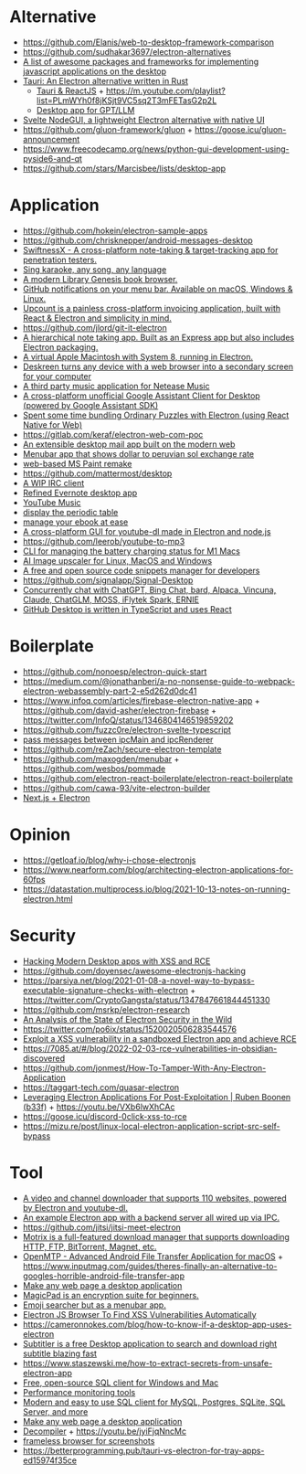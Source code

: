 # Alternative

- https://github.com/Elanis/web-to-desktop-framework-comparison
- https://github.com/sudhakar3697/electron-alternatives
- [A list of awesome packages and frameworks for implementing javascript applications on the desktop](https://github.com/styfle/awesome-desktop-js)
- [Tauri: An Electron alternative written in Rust](https://news.ycombinator.com/item?id=26194990)
  - [Tauri & ReactJS](https://github.com/elibroftw/modern-desktop-app-template) + https://m.youtube.com/playlist?list=PLmWYh0f8jKSjt9VC5sq2T3mFETasG2p2L
  - [Desktop app for GPT/LLM](https://github.com/Bin-Huang/chatbox)
- [Svelte NodeGUI, a lightweight Electron alternative with native UI](https://news.ycombinator.com/item?id=26361423)
- https://github.com/gluon-framework/gluon + https://goose.icu/gluon-announcement
- https://www.freecodecamp.org/news/python-gui-development-using-pyside6-and-qt
- https://github.com/stars/Marcisbee/lists/desktop-app

# Application

- https://github.com/hokein/electron-sample-apps
- https://github.com/chrisknepper/android-messages-desktop
- [SwiftnessX - A cross-platform note-taking & target-tracking app for penetration testers.](https://github.com/ehrishirajsharma/SwiftnessX)
- [Sing karaoke, any song, any language](https://github.com/youkaclub/youka-desktop)
- [A modern Library Genesis book browser.](https://github.com/Samin100/Alexandria)
- [GitHub notifications on your menu bar. Available on macOS, Windows & Linux.](https://github.com/manosim/gitify)
- [Upcount is a painless cross-platform invoicing application, built with React & Electron and simplicity in mind.](https://github.com/madisvain/upcount)
- https://github.com/jlord/git-it-electron
- [A hierarchical note taking app. Built as an Express app but also includes Electron packaging.](https://github.com/zadam/trilium)
- [A virtual Apple Macintosh with System 8, running in Electron.](https://github.com/felixrieseberg/macintosh.js)
- [Deskreen turns any device with a web browser into a secondary screen for your computer](https://github.com/pavlobu/deskreen)
- [A third party music application for Netease Music](https://github.com/qier222/YesPlayMusic)
- [A cross-platform unofficial Google Assistant Client for Desktop (powered by Google Assistant SDK) ](https://github.com/Melvin-Abraham/Google-Assistant-Unofficial-Desktop-Client)
- [Spent some time bundling Ordinary Puzzles with Electron (using React Native for Web)](https://github.com/mmazzarolo/ordinary-puzzles-app/pull/49)
- https://gitlab.com/keraf/electron-web-com-poc
- [An extensible desktop mail app built on the modern web](https://github.com/nylas/nylas-mail)
- [Menubar app that shows dollar to peruvian sol exchange rate](https://github.com/cristianbgp/electron-dollarpe)
- [web-based MS Paint remake](https://github.com/1j01/jspaint)
- https://github.com/mattermost/desktop
- [A WIP IRC client](https://github.com/evanlucas/eyearesee)
- [Refined Evernote desktop app](https://github.com/klaussinani/tusk)
- [YouTube Music](https://github.com/ytmdesktop/ytmdesktop)
- [display the periodic table](https://github.com/FlorianFe/Elements)
- [manage your ebook at ease](https://github.com/oguzhaninan/Buka)
- [A cross-platform GUI for youtube-dl made in Electron and node.js](https://github.com/jely2002/youtube-dl-gui)
- https://github.com/leerob/youtube-to-mp3
- [CLI for managing the battery charging status for M1 Macs](https://github.com/actuallymentor/battery)
- [AI Image upscaler for Linux, MacOS and Windows](https://github.com/upscayl/upscayl)
- [A free and open source code snippets manager for developers](https://github.com/antonreshetov/massCode)
- https://github.com/signalapp/Signal-Desktop
- [Concurrently chat with ChatGPT, Bing Chat, bard, Alpaca, Vincuna, Claude, ChatGLM, MOSS, iFlytek Spark, ERNIE](https://github.com/sunner/ChatALL)
- [GitHub Desktop is written in TypeScript and uses React](https://github.com/desktop/desktop)

# Boilerplate

- https://github.com/nonoesp/electron-quick-start
- https://medium.com/@jonathanberi/a-no-nonsense-guide-to-webpack-electron-webassembly-part-2-e5d262d0dc41
- https://www.infoq.com/articles/firebase-electron-native-app + https://github.com/david-asher/electron-firebase + https://twitter.com/InfoQ/status/1346804146519859202
- https://github.com/fuzzc0re/electron-svelte-typescript
- [pass messages between ipcMain and ipcRenderer](https://github.com/olingern/electron-ipc-ping-pong)
- https://github.com/reZach/secure-electron-template
- https://github.com/maxogden/menubar + https://github.com/wesbos/pommade
- https://github.com/electron-react-boilerplate/electron-react-boilerplate
- https://github.com/cawa-93/vite-electron-builder
- [Next.js + Electron ](https://github.com/saltyshiomix/nextron)

# Opinion

- https://getloaf.io/blog/why-i-chose-electronjs
- https://www.nearform.com/blog/architecting-electron-applications-for-60fps
- https://datastation.multiprocess.io/blog/2021-10-13-notes-on-running-electron.html

# Security

- [Hacking Modern Desktop apps with XSS and RCE](https://training.7asecurity.com/ma/webinar/desktop-xss-rce/lab1)
- https://github.com/doyensec/awesome-electronjs-hacking
- https://parsiya.net/blog/2021-01-08-a-novel-way-to-bypass-executable-signature-checks-with-electron + https://twitter.com/CryptoGangsta/status/1347847661844451330
- https://github.com/msrkp/electron-research
- [An Analysis of the State of Electron Security in the Wild](https://github.com/baltpeter/thesis-electron-analysis-src)
- https://twitter.com/po6ix/status/1520020506283544576
- [Exploit a XSS vulnerability in a sandboxed Electron app and achieve RCE](https://huntr.dev/bounties/911a4ada-7fd6-467a-a464-b88604b16ffc)
- https://7085.at/#/blog/2022-02-03-rce-vulnerabilities-in-obsidian-discovered
- https://github.com/jonmest/How-To-Tamper-With-Any-Electron-Application
- https://taggart-tech.com/quasar-electron
- [Leveraging Electron Applications For Post-Exploitation | Ruben Boonen (b33f)](https://github.com/FuzzySecurity/WWHF-WayWest-2022) + https://youtu.be/VXb6lwXhCAc
- https://goose.icu/discord-0click-xss-to-rce
- https://mizu.re/post/linux-local-electron-application-script-src-self-bypass

# Tool

- [A video and channel downloader that supports 110 websites, powered by Electron and youtube-dl.](https://github.com/mayeaux/videodownloader)
- [An example Electron app with a backend server all wired up via IPC.](https://github.com/jlongster/electron-with-server-example)
- https://github.com/jitsi/jitsi-meet-electron
- [Motrix is a full-featured download manager that supports downloading HTTP, FTP, BitTorrent, Magnet, etc.](https://github.com/agalwood/Motrix)
- [OpenMTP - Advanced Android File Transfer Application for macOS](https://github.com/ganeshrvel/openmtp) + https://www.inputmag.com/guides/theres-finally-an-alternative-to-googles-horrible-android-file-transfer-app
- [Make any web page a desktop application](https://github.com/jiahaog/nativefier)
- [MagicPad is an encryption suite for beginners.](https://github.com/hyundotio/magicpad)
- [Emoji searcher but as a menubar app.](https://github.com/muan/mojibar)
- [Electron JS Browser To Find XSS Vulnerabilities Automatically](https://github.com/RenwaX23/XSSTRON)
- https://cameronnokes.com/blog/how-to-know-if-a-desktop-app-uses-electron
- [Subtitler is a free Desktop application to search and download right subtitle blazing fast](https://github.com/s8sachin/subtitler)
- https://www.staszewski.me/how-to-extract-secrets-from-unsafe-electron-app
- [Free, open-source SQL client for Windows and Mac](https://github.com/plotly/falcon)
- [Performance monitoring tools](https://twitter.com/Vikram_Tiwari/status/1553098304635883520)
- [Modern and easy to use SQL client for MySQL, Postgres, SQLite, SQL Server, and more](https://github.com/beekeeper-studio/beekeeper-studio)
- [Make any web page a desktop application](https://github.com/nativefier/nativefier)
- [Decompiler](https://github.com/electron/asar) + https://youtu.be/jyiFjqNncMc
- [frameless browser for screenshots](https://github.com/antfu/broz)
- https://betterprogramming.pub/tauri-vs-electron-for-tray-apps-ed15974f35ce
